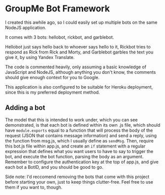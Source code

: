 # GroupMe Bot Framework
I created this awhile ago, so I could easily set up multiple bots on the same NodeJS application.

It comes with 3 bots: hellobot, rickbot, and garblebot.

Hellobot just says hello back to whoever says hello to it,
Rickbot tries to respond as Rick from Rick and Morty,
and Garblebot garbles the text you give it, by using Yandex Translate.

The code is commented heavily, only assuming a basic knowledge of JavaScript and NodeJS, although anything you don't know, the comments should give enough context for you to Google.

This application is also configured to be suitable for Heroku deployment, since this is my preferred deployment method.

## Adding a bot
The model that this is intended to work under, which you can see demonstrated, is that each bot is defined within its own .js file, which should have `module.exports` equal to a function that will process the body of the request (JSON that contains message information) and send a reply, using the function from msg.js, which I usually define as `sendMsg`. Then, require this bot.js file within app.js, and create an `if` statement with a regular expression that defines what you want users to have to say to trigger the bot, and execute the bot function, parsing the body as an argument. Remember to configure the authentication key at the top of app.js, and give each bot a BotID, and you should be good to go.

Side note: I'd reccomend removing the bots that come with this project before starting your own, just to keep things clutter-free. Feel free to use them if you want to, though.
